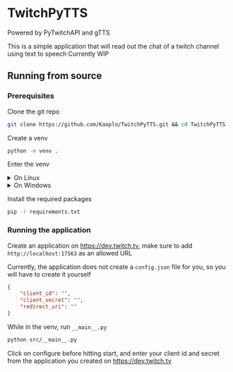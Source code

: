 # TwitchPyTTS
Powered by PyTwitchAPI and gTTS

This is a simple application that will read out the chat of a twitch channel using text to speech
Currently WIP

## Running from source
### Prerequisites 
Clone the git repo
```bash
git clone https://github.com/Kaoplo/TwitchPyTTS.git && cd TwitchPyTTS
```
Create a venv
```bash
python -m venv .
```
Enter the venv 
<details>
<summary>On Linux</summary>

```bash
source bin/activate
```

</details>
<details>
<summary>On Windows</summary>

```powershell
.\Scripts\activate.ps1
```
</details>

Install the required packages
```bash
pip -r requirements.txt
```

### Running the application
Create an application on https://dev.twitch.tv, make sure to add `http://localhost:17563` as an allowed URL

Currently, the application does not create a `config.json` file for you, so you will have to create it yourself
```json
{
    "client_id": "",
    "client_secret": "",
    "redirect_uri": ""
}
```

While in the venv, run `__main__.py`
```bash
python src/__main__.py
```
Click on configure before hitting start, and enter your client id and secret from the application you created on https://dev.twitch.tv
